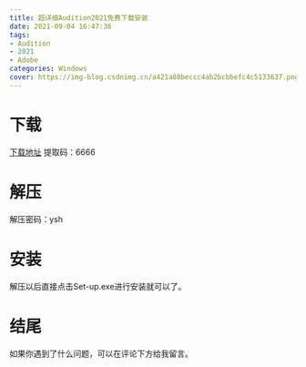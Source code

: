 ```yaml
---
title: 超详细Audition2021免费下载安装
date: 2021-09-04 16:47:36
tags:
- Audition
- 2021
- Adobe
categories: Windows
cover: https://img-blog.csdnimg.cn/a421a88beccc4ab2bcbbefc4c5133637.png
---
```


# 下载
[下载地址](https://pan.baidu.com/s/1xJz5IiHVBCHtl-JH94qCOA)
提取码：6666

# 解压
解压密码：ysh

# 安装
解压以后直接点击Set-up.exe进行安装就可以了。

# 结尾
如果你遇到了什么问题，可以在评论下方给我留言。



